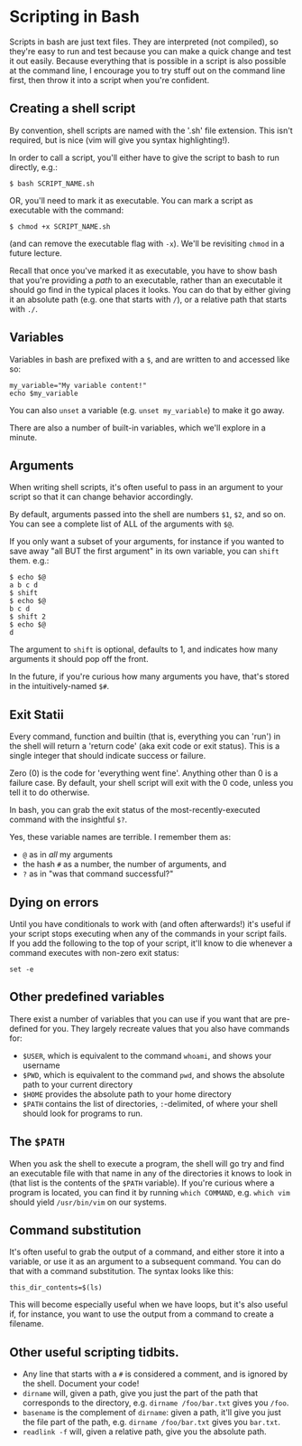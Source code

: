 
# Scripting in Bash

Scripts in bash are just text files. They are interpreted (not compiled), so
they're easy to run and test because you can make a quick change and test it out
easily. Because everything that is possible in a script is also possible at the
command line, I encourage you to try stuff out on the command line first, then
throw it into a script when you're confident.

## Creating a shell script

By convention, shell scripts are named with the '.sh' file extension. This isn't
required, but is nice (vim will give you syntax highlighting!).

In order to call a script, you'll either have to give the script to bash to run
directly, e.g.:

~~~ {.bash}
$ bash SCRIPT_NAME.sh
~~~

OR, you'll need to mark it as executable. You can mark a script as executable
with the command:

~~~ {.bash}
$ chmod +x SCRIPT_NAME.sh
~~~

(and can remove the executable flag with `-x`). We'll be revisiting `chmod` in a
future lecture.

Recall that once you've marked it as executable, you have to show bash that
you're providing a *path* to an executable, rather than an executable it should
go find in the typical places it looks. You can do that by either giving it an
absolute path (e.g. one that starts with `/`), or a relative path that starts
with `./`.

## Variables

Variables in bash are prefixed with a `$`, and are written to and accessed like
so:

~~~ {.bash}
my_variable="My variable content!"
echo $my_variable
~~~

You can also `unset` a variable (e.g. `unset my_variable`) to make it go away.

There are also a number of built-in variables, which we'll explore in a minute.

## Arguments

When writing shell scripts, it's often useful to pass in an argument to your
script so that it can change behavior accordingly.

By default, arguments passed into the shell are numbers `$1`, `$2`, and so on.
You can see a complete list of ALL of the arguments with `$@`.

If you only want a subset of your arguments, for instance if you wanted to save
away "all BUT the first argument" in its own variable, you can `shift` them.
e.g.:

~~~ {.bash}
$ echo $@
a b c d
$ shift
$ echo $@
b c d
$ shift 2
$ echo $@
d
~~~

The argument to `shift` is optional, defaults to 1, and indicates how many
arguments it should pop off the front.

In the future, if you're curious how many arguments you have, that's stored in
the intuitively-named `$#`.

## Exit Statii
Every command, function and builtin (that is, everything you can 'run') in the
shell will return a 'return code' (aka exit code or exit status). This is a
single integer that should indicate success or failure.

Zero (0) is the code for 'everything went fine'. Anything other than 0 is a
failure case.  By default, your shell script will exit with the 0 code, unless
you tell it to do otherwise.

In bash, you can grab the exit status of the most-recently-executed command with
the insightful `$?`.

Yes, these variable names are terrible. I remember them as:

 * `@` as in _all_ my arguments
 * the hash `#` as a number, the number of arguments, and
 * `?` as in "was that command successful?"

## Dying on errors

Until you have conditionals to work with (and often afterwards!) it's useful if
your script stops executing when any of the commands in your script fails. If
you add the following to the top of your script, it'll know to die whenever a
command executes with non-zero exit status:

~~~ {.bash}
set -e
~~~

## Other predefined variables

There exist a number of variables that you can use if you want that are
pre-defined for you. They largely recreate values that you also have commands
for:

 * `$USER`, which is equivalent to the command `whoami`, and shows your username
 * `$PWD`, which is equivalent to the command `pwd`, and shows the absolute path
    to your current directory
 * `$HOME` provides the absolute path to your home directory
 * `$PATH` contains the list of directories, `:`-delimited, of where your shell
    should look for programs to run.

## The `$PATH`

When you ask the shell to execute a program, the shell will go try and find an
executable file with that name in any of the directories it knows to look in
(that list is the contents of the `$PATH` variable). If you're curious where a
program is located, you can find it by running `which COMMAND`, e.g.
`which vim` should yield `/usr/bin/vim` on our systems.

## Command substitution

It's often useful to grab the output of a command, and either store it into a
variable, or use it as an argument to a subsequent command. You can do that with
a command substitution. The syntax looks like this:
``` {.bash}
this_dir_contents=$(ls)
```

This will become especially useful when we have loops, but it's also useful if,
for instance, you want to use the output from a command to create a filename.


## Other useful scripting tidbits.

 * Any line that starts with a `#` is considered a comment, and is ignored by the
shell. Document your code!
 * `dirname` will, given a path, give you just the part of the path that
    corresponds to the directory, e.g. `dirname /foo/bar.txt` gives you `/foo`.
 * `basename` is the complement of `dirname`: given a path, it'll give you just
    the file part of the path, e.g. `dirname /foo/bar.txt` gives you `bar.txt`.
 * `readlink -f` will, given a relative path, give you the absolute path.

